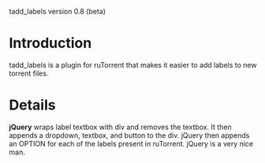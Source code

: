 tadd\_labels version 0.8 (beta)

# Introduction #

tadd\_labels is a plugin for ruTorrent that makes it easier to add labels to new torrent files.

# Details #

**jQuery** wraps label textbox with div and removes the textbox. It then appends a dropdown, textbox, and button to the div. jQuery then appends an OPTION for each of the labels present in ruTorrent. jQuery is a very nice man.